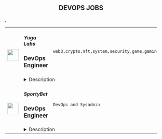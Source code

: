 <div align="center"><h2>DEVOPS JOBS</h2></div><table><tr>
                <td width="100" height="100" rowspan="2">
                    <img src="https://remoteok.com/assets/img/jobs/4d894df41ca2dd60f79da6140cc451481675408528.peg" width="38px" height="auto">
                </td>
                <td width="300">
                    <h5>Yuga Labs</h5>
                    <h3>DevOps Engineer</h3>
                </td>
                <td width="300">
                    <code>web3,crypto,nft,system,security,game,gaming,software,growth,devops,operations,engineer</code>
                </td>
                <td width="200">
                <text>5 days ago</text>
                </td>
                <td width="100" rowspan="2">
                <a href="https://remoteOK.com/remote-jobs/remote-devops-engineer-yuga-labs-188703" align="right" target="_blank">Apply</a>
                </td>
            </tr>
            <tr>
                <td colspan="3">
                <details><summary>Description</summary>
                <div class="content-intro">
<p><span style="font-weight:400;">Yuga Labs is a web3 company exploring big ideas in identity, ownership, utility, and interoperability to push the crypto and NFT space forward. As The Defiant recently said, "The story of Yuga Labs is one where the improbable has become reality in the blink of an eye." Since debuting with our flagship collection Bored Ape Yacht Club in April 2021, weâve created new IP for the ape ecosystem (Mutant Ape Yacht Club, Bored Ape Kennel Club), acquired other top collections (CryptoPunks and Meebits), and pulled off successful events (ApeFest) and partnerships (Rolling Stone). And we made both web3 and gaming history â the biggest NFT mint ever followed by a game demo with record-breaking synchronized player participation â  for our newest initiative, Otherside.</span></p>
<p>See you on the other side ð«¡</p>
<p><iframe style="width:443px;height:250px;" src="https://www.youtube.com/embed/qt1equGhkQE" width="443" height="250"></iframe></p>
</div><p><strong>Our Team</strong><br>Our team's goal is to set a new standard for how we build, deploy, and maintain software. We work hand in hand with the development, IT, and security teams to make building world class software easier and more enjoyable.</p>
<p>We create an environment where best practices and boilerplate come for free. Security, safety, and privacy are principles we believe in and they should be in every piece of software that we produce by default. It should be easy for our teams to build, test, and get/provide feedback at any point in the development lifecycle. Monitoring, logging, and instrumentation should be simple for our team to implement and consume.<br> <br>In short, we let our developers, designers, product managers, and artists focus on the creative and inventive parts of building by providing robust and invisible infrastructure that makes great software the default outcome.<br>We have tons to do, building the future of web3, and we need help maturing our tech stack, work flows, security practices, and operations to meet our rapid growth.</p>
<p>Our team is made up of hackers, detectives, tinkerers, and builders that are laying the foundation that will sit beneath every piece of software we create; weâd love to have you join us! </p>
<p><br><strong>Who Weâre Looking For...</strong></p>
<ul>
<li>You work well on a distributed team and are self-motivated.</li>
<li>You seek to understand problems holistically before trying to solve them.</li>
<li>You have a bias towards action and an eye for detail.</li>
<li>You have a broad base of knowledge about the different tools, services, and practices that are available and can evaluate when they are applicable to different problems.</li>
<li>You are a capable communicator, written and verbal.</li>
<li>You take pride in the quality of your work.</li>
</ul>
<p><br><strong>Required Skills:</strong></p>
<ul>
<li>4+ Years Development Experience</li>
<li>Proficient in at least one scripting language - Python/Ruby/Bash/etcâ¦</li>
<li>AWS - ECS, Cloudfront, Lambda, EC2, S3, IAM, ECS, RDS, etcâ¦</li>
<li>Cloudflare</li>
<li>Docker</li>
<li>PostgreSQL</li>
<li>Linux System Administration</li>
<li>Basic Cybersecurity Knowledge</li>
<li>Zero Trust Concepts</li>
<li>Experience with the deployment and operation of CI/CD pipelines</li>
<li>Git </li>
</ul>
<p><strong>Bonus Skills:</strong></p>
<ul>
<li>Code analysis tools SAST/DAST (DevSecOps interest).</li>
<li>Deployment with NextJS applications</li>
<li>Pulumi</li>
<li>Terraform</li>
<li>K8S</li>
</ul>
<p><span style="font-weight:400;">The annual salary for this position ranges from $155,000 to $200,000. The actual annual salary paid for this position will be based on several factors, including but not limited to, skills, prior experiences, training, company needs, and current market demands.  The annual salary range for this position is subject to change and may be adjusted in the future. This position may also be eligible for salary increases, bonuses, equity awards, and benefits.</span></p><div class="content-conclusion">
<p><strong>What We Offer</strong></p>
<ul>
<li style="font-weight:400;"><span style="font-weight:400;">Working with the best-in-class talent creating innovative technologies and bringing the forefront of culture to web3</span></li>
<li style="font-weight:400;"><span style="font-weight:400;">Exposure to innovative technologies in cryptocurrency, blockchain technology, and game development</span></li>
<li style="font-weight:400;"><span style="font-weight:400;">Collaboration with blue chip projects and AAA studios and partners </span></li>
<li style="font-weight:400;"><span style="font-weight:400;">Great internal growth and development</span></li>
<li style="font-weight:400;"><span style="font-weight:400;">100% remote </span></li>
<li style="font-weight:400;"><span style="font-weight:400;">Competitive compensation, benefits, and perks</span></li>
</ul>
<p class="c-mrkdwn__quote"><strong><br>Apply anyway.<br></strong>We believe true innovation in web3 requires diversity in perspectives, experiences, and backgrounds. But historically marginalized groups are underrepresented in the space, not just as participants but as leaders and creators. Luckily, we â and every web3 company â have the opportunity to bake necessary process and mindset shifts into our company DNA from the early days.</p>
<p class="c-mrkdwn__quote">To help build a web3 thatâs diverse and inclusive, we strive to build Yugaâs workplace to be diverse and inclusive. Not just how we do things day to day, but who does them and who decides what needs to be done.</p>
<p class="c-mrkdwn__quote">So if youâre excited about one of our roles but your resume doesnât align perfectly with the job description, please apply anyway. If youâre enthusiastic about web3 but come from an industry you think is unrelated, apply anyway. If youâre a great thinker and doer, apply anyway. The fate of web3 kiiinda depends on it.</p>
<p class="c-mrkdwn__quote"><strong><br>Life at Yuga Labs <br></strong><span style="font-weight:400;">At Yuga Labs, being an Equal Opportunity Employer means more than upholding discrimination-free hiring practices. It means that we cultivate an environment where people can be their most authentic selves and find both belonging and support. We're shaping the future of identity, community, and technologyâan experience made whole by our unique backgrounds and perspectives.</span></p>
<p><span style="font-weight:400;">As a remote-first company, we encourage our employees to care for their whole selves through comprehensive medical benefits, generous paid-time off, paid parental leave, retirement plans, company social events, wellness programs, and volunteer opportunities.</span></p>
<p><strong><br>Reasonable Accommodation<br></strong><span style="font-weight:400;">Yuga Labs applicants are considered solely based on their qualifications, without regard to applicant's disability or need for accommodation. Any Yuga Labs applicant who requires reasonable accommodations during the application process should contact the Yuga Labs Benefits Team (accommodations@yugalabs.com) to make the need for an accommodation known.</span></p>
</div><br/><br/>Please mention the word **BETTER** and tag RNTIuMzcuNTcuMjI1 when applying to show you read the job post completely (#RNTIuMzcuNTcuMjI1). This is a beta feature to avoid spam applicants. Companies can search these words to find applicants that read this and see they're human.
                </details>
                </td>
            </tr>,<tr>
                <td width="100" height="100" rowspan="2">
                    <img src="https://wwr-pro.s3.amazonaws.com/logos/0066/9171/logo.gif" width="38px" height="auto">
                </td>
                <td width="300">
                    <h5>SportyBet</h5>
                    <h3> DevOps Engineer</h3>
                </td>
                <td width="300">
                    <code>DevOps and Sysadmin</code>
                </td>
                <td width="200">
                <text>5 days ago</text>
                </td>
                <td width="100" rowspan="2">
                <a href="https://weworkremotely.com/remote-jobs/sportybet-devops-engineer" align="right" target="_blank">Apply</a>
                </td>
            </tr>
            <tr>
                <td colspan="3">
                <details><summary>Description</summary>
                <img src="https://we-work-remotely.imgix.net/logos/0066/9171/logo.gif?ixlib=rails-4.0.0&w=50&h=50&dpr=2&fit=fill&auto=compress" />

<p>
  <strong>Headquarters:</strong> London
    <br /><strong>URL:</strong> <a href="https://sportybet.com">https://sportybet.com</a>
</p>

<div>Sporty's sites are some of the most popular on the internet, consistently staying in Alexa's list of top websites for the countries they operate in</div><div><br></div><div>We spend millions per year on our infrastructure in order to support millions of users across more than 20 countries. Our DevOps Engineers play a key role in ensuring the smooth operation of the site, as well as setting up new infrastructure for greenfield projects and geographic expansion. <br><br>In support of our global expansion and due to increased demands on our platforms we're building a remote Devops and Site Reliability Team </div><div>
<br><br>
</div><div>
<strong>Who We Are<br></strong><br>
</div><div><br></div><div>Sporty Group is a consumer internet and technology business with an unrivalled sports media, gaming, social, and fintech platform which serves millions of daily active users across the globe via technology and operations hubs across more than 10 countries and 3 continents.</div><div><br></div><div>The recipe for our success is to discover intelligent and energetic people, who are passionate about our products and serving our users, and attract and retain them with a dynamic and flexible work life which empowers them to create value and rewards them generously based upon their contribution.</div><div><br></div><div>We have already built a capable and proven team of 300+ high achievers from a diverse set of backgrounds  and we are looking for more talented individuals to drive further growth and contribute to the innovation, creativity and hard work that currently serves our users further via their grit and innovation.</div><div>
<br><br>
</div><div>
<strong>Our Stack<br></strong><br>
</div><div><br></div><div>Languages: Java / Spring Boot, TypeScript / VueJS</div><div>Cloud Libraries: Netflix Eureka, Netflix Ribbon, Feign, Netflix Zuul</div><div>Database: MySQL, Oracle, Mybatis, Druid</div><div>Cache: Redisson, ElastiCache, Redis</div><div>MQ:  Apache RocketMQ</div><div>Tasking:  Elastic Job</div><div>Server: Netty</div><div>LoadBalance &amp; Proxy: Nginx</div><div>Virtualization: Docker, Kubernetes, Rancher</div><div>Computing &amp; Storage: AWS EC2, VPC, AWS Lambda, EBS, S3</div><div>Maintenance: AWS Opsworks, Salt, Chef</div><div>CI/CD: Drone, AWS Codepipeline, Jenkins</div><div>Monitoring: Grafana, Prometheus, AWS Cloudwatch</div><div>Logging: ELK, Rsyslog, Log4j2</div><div>CDN: Cloudflare</div><div><br></div><div>
<br><strong>Responsibilities<br></strong><br>
</div><div><br></div><div>Work with a team of DevOps and DBA professionals</div><div><br></div><div>Improve existing infrastructure and processes in the 6 countries we’re currently deployed in as well as streamlining processes deploy to new countries in the future</div><div><br></div><div>Holistically improve all aspects of our DevOps infrastructure including: reducing costs; streamlining environment provisioning; lowering response times and incorporating the latest techniques and technologies</div><div><br></div><div>Monitor and maintain the existing cloud infrastructure via autoscaling, automated alerts, and OpsWork and Grafana dashboards</div><div><br></div><div>Take ownership and responsibility for our cloud operation activities</div><div><br></div><div>Liaise with external security agencies for annual audits as well as perform our own internal security sweeps</div><div><br></div><div>Aid in reconfiguring existing architecture to allow for rapid deployments to new countries</div><div><br></div><div>Mentoring less experienced team members </div><div><br></div><div>
<br><strong>Requirements<br></strong><br>
</div><div><br></div><div>3+ years DevOps experience</div><div><br></div><div>Experience independently leading the planning and deployment of a project</div><div><br></div><div>Experienced with cloud platforms, especially AWS, including solid knowledge of how to utilise cloud resources to fulfil the demand from other teams and production</div><div><br></div><div>A sound understanding of modern Micro Services and Service Mesh concepts</div><div><br></div><div>Experience managing Kubernetes, including CI / CD with Kubernetes</div><div><br></div><div>Solid networking knowledge, especially the TCP / IP stack and HTTP protocol</div><div><br></div><div>A strong understanding of cache, including CDN, HTTP cache, Redis / Memcached</div><div><br></div><div>Excellent troubleshooting skills, including Linux OS issue diagnosis and OS parameter optimisation, JVM optimisation would be highly advantageous</div><div><br></div><div>
<br><br><strong>Interview Process</strong>
</div><div><br></div><ul>
<li>HackerRank Test </li>
<li>Remote interview with 2 Engineers + Lead or Director</li>
<li>24-72 hour feedback loops throughout process </li>
</ul><div><br></div><div>
<strong>Benefits<br></strong><br>
</div><ul>
<li>Quarterly and flash bonuses</li>
<li>Flexible working hours</li>
<li>Top-of-the-line equipment</li>
<li>Education allowance</li>
<li>Referral bonuses</li>
<li>28 days paid annual leave</li>
<li>Annual company retreat - we all went to Dubai in 2022 and are planning 2 more retreats for 2023!</li>
<li>Highly talented, dependable co-workers in a global, multicultural organisation</li>
<li>We score 100% on The Joel Test</li>
<li>Our teams are small enough for you to be impactful</li>
<li>Our business is globally established and successful, offering stability and security to our Team Members</li>
</ul>

<p><strong>To apply:</strong> <a href="https://weworkremotely.com/remote-jobs/sportybet-devops-engineer">https://weworkremotely.com/remote-jobs/sportybet-devops-engineer</a></p>

                </details>
                </td>
            </tr>,<tr>
                <td width="100" height="100" rowspan="2">
                    <img src="https://weworkremotely.com/assets/IsotypeV2-1ebe3dd57673f3e8d02b7490bc0faaef55d6a95d3a4aaf17298bd3ed503ae7fe.svg" width="38px" height="auto">
                </td>
                <td width="300">
                    <h5>Intellum</h5>
                    <h3> Systems Engineer / Devops</h3>
                </td>
                <td width="300">
                    <code>DevOps and Sysadmin</code>
                </td>
                <td width="200">
                <text>12 days ago</text>
                </td>
                <td width="100" rowspan="2">
                <a href="https://weworkremotely.com/remote-jobs/intellum-systems-engineer-devops-3" align="right" target="_blank">Apply</a>
                </td>
            </tr>
            <tr>
                <td colspan="3">
                <details><summary>Description</summary>
                

<p>
  <strong>Headquarters:</strong> Atlanta, GA USA 
    <br /><strong>URL:</strong> <a href="http://intellum.com/">http://intellum.com/</a>
</p>

<div>Intellum is the creator and leader of the customer education market. We are privately-owned, profitable, and powered by a globally distributed team who truly cares about delivering remarkable learning experiences.</div><div>
<br>Our Engineering team currently consists of about 20 people and operates from the Americas, Europe and Oceania. Remote has been the bedrock of our culture for over a decade.</div><div>
<br>At Intellum, you will be joining a very successful organization and help the largest and fastest-moving brands in the world successfully educate their customers, partners, and employees.</div><div><br></div><div><br></div><div>
<br><strong>What we offer:</strong>
</div><ul>
<li>Remote Working with a flexible schedule, supported by a strong culture of asynchronous communication.</li>
<li>Working together with a team of smart, interesting people with the lightest, most supportive structure possible to be successful.</li>
<li>Varied, interesting technical challenges for talented engineers to tackle and large chunks of uninterrupted time to focus on getting things done.</li>
<li>An opportunity to play a significant role in our mission to improve the lives of others through educational technologies.</li>
</ul><div>
<br><strong>What we’re looking for:</strong>
</div><ul>
<li>We’re looking for an engineer with experience in scaling services, troubleshooting and managing incidents with diverse systems, that will help us grow the Intellum platform.</li>
<li>We’re looking for a detail-oriented and reliable individual, someone the team can trust and that can be responsible for their tasks to completion.</li>
<li>Required time zone between PST and UTC+2.<br><br>
</li>
</ul><div><strong>Our stack:</strong></div><ul>
<li>Applications are written in ruby on rails and node, using postgresql and mongodb for storage, redis, memcached, elasticsearch, websockets, etc</li>
<li>CI/CD stack based on Spinnaker, Jenkins, GIthub actions running on Kubernetes</li>
<li>Infrastructure as code with terraform + ansible</li>
<li>Multiple cloud providers AWS + Google Cloud</li>
</ul><div><strong><br>You’ll be a good fit if you:</strong></div><ul>
<li>Can work independently and asynchronously.</li>
<li>Can assume responsibility for a task from start to finish.</li>
<li>Are comfortable taking decisions within your areas of responsibility.</li>
<li>Proactively communicate with other team members to seek help and support.</li>
<li>Have managed infrastructure in one or more Cloud providers (AWS, Google Cloud)</li>
<li>Are familiar with Infrastructure as code tools (Terraform, cloudformation)</li>
<li>Have experience using configuration management tools like Ansible or chef, etc</li>
<li>Have managed large fleets of linux servers</li>
<li>Feel comfortable automating tasks and writing scripts (bash, ruby, python)</li>
</ul><div><br></div><div><strong>Extra bonus for:</strong></div><ul>
<li>Experience with ruby on rails or node js applications</li>
<li>Experience tuning/scaling relational databases (Postgresql, mysql)</li>
<li>Experience improving monitoring and reliability of systems</li>
</ul><div><strong><br>Responsibilities</strong></div><ul>
<li>Design and implement secure, scalable, and reliable infrastructure</li>
<li>Automate processes and workflows to reduce the workload and ship products faster</li>
<li>Monitor virtual infrastructure and be part of a 24x7 on-call rotation to respond to alerts</li>
<li>Work with software engineers to ensure application updates fit with the infrastructure and modify it as needed</li>
<li>Ensure backups are in place so we’re able to recover from disasters.</li>
<li>Create and manage technical infrastructure documentation and training documents</li>
</ul><div>
<br><strong>Physical Requirements/Work Environment:</strong>
</div><ul>
<li>Dexterity of hands and fingers to operate a computer keyboard, mouse, etc.</li>
<li>Extended time viewing a computer monitor</li>
<li>Sitting or standing for extended periods of time</li>
<li>Occasional irregular work hours</li>
</ul>

<p><strong>To apply:</strong> <a href="https://weworkremotely.com/remote-jobs/intellum-systems-engineer-devops-3">https://weworkremotely.com/remote-jobs/intellum-systems-engineer-devops-3</a></p>

                </details>
                </td>
            </tr>,<tr>
                <td width="100" height="100" rowspan="2">
                    <img src="https://weworkremotely.com/assets/IsotypeV2-1ebe3dd57673f3e8d02b7490bc0faaef55d6a95d3a4aaf17298bd3ed503ae7fe.svg" width="38px" height="auto">
                </td>
                <td width="300">
                    <h5>Proxify AB</h5>
                    <h3> Senior DevOps Engineer</h3>
                </td>
                <td width="300">
                    <code>DevOps and Sysadmin</code>
                </td>
                <td width="200">
                <text>123 days ago</text>
                </td>
                <td width="100" rowspan="2">
                <a href="https://weworkremotely.com/remote-jobs/proxify-ab-senior-devops-engineer" align="right" target="_blank">Apply</a>
                </td>
            </tr>
            <tr>
                <td colspan="3">
                <details><summary>Description</summary>
                

<p>
  <strong>Headquarters:</strong> Sweden
    <br /><strong>URL:</strong> <a href="http://career.proxify.io">http://career.proxify.io</a>
</p>

<div><strong>The Role:</strong></div><div>We are searching for a Senior DevOps Engineer. You can be a perfect candidate if you are growth-oriented, you take pleasure in your work, and you enjoy working on new ideas to develop exciting products. By joining Proxify, you will get considerable opportunities to work with leading brands and amazing startups to build their next product and growth features. </div><div><br></div><div><strong>What we are looking for:</strong></div><div><br></div><ul>
<li>You have +4 years of solid development experience as a DevOps Engineer;</li>
<li>You have +3 years of experience in Azure Cloud and Kubernetes;</li>
<li>You have good understanding of operating, monitoring, and documenting cloud solutions;</li>
<li>Responsible and able to work with minimal supervision;</li>
<li>Upper-intermediate English level;</li>
<li>You can communicate well with both technical and non-technical clients.</li>
</ul><div>
<strong><br>Nice-to-have:</strong> <br><br>
</div><ul>
<li>Timezone: CET (+/- 3 hours);</li>
<li>Azure certifications in Cloud development and architecture would be a plus.</li>
</ul><div>
<strong><br>Responsibilities:<br></strong><br>
</div><ul>
<li>Set up and maintain local development and test environments (based on containers and similar technologies);</li>
<li>Set up CI/CD pipelines, including build processes for container images and delivery to container registries;</li>
<li>Planning and setting up automated updates to AKS (Azure Kubernetes Service) and surrounding infrastructure components;</li>
<li>Continued setup and improvement of Cloud infrastructure to support new cloud-native solutions;</li>
<li>Collaborate with the stakeholders.</li>
</ul><div>
<strong>What we offer:<br></strong>💻 <strong>100% remote work</strong>: Work from anywhere.<br>👌🏻 <strong>Flexibility</strong>: The ability to change the project to another one.<br>💵 <strong>Financial growth</strong>: Competitive compensation and performance-based increases.<br>🧘🏻‍♂️ <strong>Freedom</strong>: Very flexible working schedule<br>.🚀 <strong>360-degree growth</strong>: Opportunities for professional development and personal growth.</div><div>
<br><br>
</div><div><strong>Your benefits with Proxify:</strong></div><ul>
<li>
<strong>Be part of the Proxify community</strong>: Network with like-minded and enthusiastic individuals to make a difference. </li>
<li>
<strong>Make an impact</strong>: You get the opportunity to work on projects that inspire you and add value to your career.</li>
<li>
<strong>Transparency</strong>: Contracts with transparency in earnings and working hours.</li>
<li>
<strong>Save your time</strong>: Fast and efficient hiring process to match you with the project of your preference.</li>
<li>
<strong>Ownership: </strong>Take ownership of your work and enjoy more freedom in your career.</li>
</ul><div>
<br><br><br>
</div>

<p><strong>To apply:</strong> <a href="https://weworkremotely.com/remote-jobs/proxify-ab-senior-devops-engineer">https://weworkremotely.com/remote-jobs/proxify-ab-senior-devops-engineer</a></p>

                </details>
                </td>
            </tr></table>